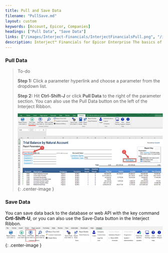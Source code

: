 ```yaml
---
title: Pull and Save Data
filename: "PullSave.md"
layout: custom
keywords: [Account, Epicor, Companies]
headings: ["Pull Data", "Save Data"]
links: ["/images/Interject-Financials/InterjectFinancialsPull.png", "/images/InterjectRibbon/09.png"]
description: Interject™ Financials for Epicor Enterprise The basics of pulling and saving data in Interject
---
```


### Pull Data


> To-do
>
> **Step 1:** Click a parameter hyperlink and choose a parameter from the dropdown list.
>
> **Step 2:** Hit **Ctrl-Shift-J** or click **Pull Data** to the right of the parameter section. You can also use the Pull Data button on the left of the Interject Ribbon.
>
> ![Interject pull data in ribbon menu](/images/Interject-Financials/InterjectFinancialsPull.png){: .center-image }
>

### Save Data
You can save data back to the database or web API with the key command **Crtl-Shift-U**, or you can also use the Save-Data button in the Interject Ribbon.
![Interject ribbon save button](/images/InterjectRibbon/09.png){: .center-image }

